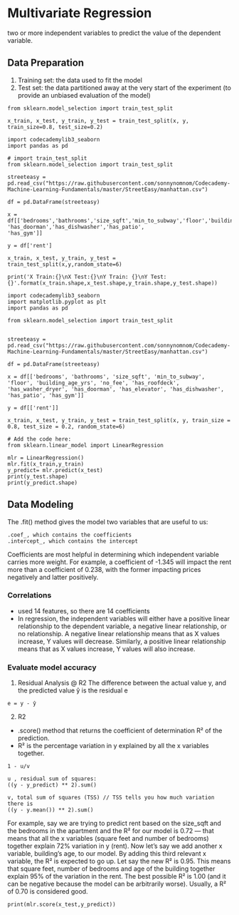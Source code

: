 

# Multivariate Regression
two or more independent variables to predict the value of the dependent variable.

## Data Preparation
1. Training set: the data used to fit the model
2. Test set: the data partitioned away at the very start of the experiment (to provide an unbiased evaluation of the model)
```
from sklearn.model_selection import train_test_split
 
x_train, x_test, y_train, y_test = train_test_split(x, y, train_size=0.8, test_size=0.2)
```

```
import codecademylib3_seaborn
import pandas as pd

# import train_test_split
from sklearn.model_selection import train_test_split

streeteasy = pd.read_csv("https://raw.githubusercontent.com/sonnynomnom/Codecademy-Machine-Learning-Fundamentals/master/StreetEasy/manhattan.csv")

df = pd.DataFrame(streeteasy)

x = df[['bedrooms','bathrooms','size_sqft','min_to_subway','floor','building_age_yrs','no_fee','has_roofdeck','has_washer_dryer',
'has_doorman','has_dishwasher','has_patio',
'has_gym']]

y = df['rent']

x_train, x_test, y_train, y_test = train_test_split(x,y,random_state=6)

print('X Train:{}\nX Test:{}\nY Train: {}\nY Test: {}'.format(x_train.shape,x_test.shape,y_train.shape,y_test.shape))

```

```
import codecademylib3_seaborn
import matplotlib.pyplot as plt
import pandas as pd

from sklearn.model_selection import train_test_split


streeteasy = pd.read_csv("https://raw.githubusercontent.com/sonnynomnom/Codecademy-Machine-Learning-Fundamentals/master/StreetEasy/manhattan.csv")

df = pd.DataFrame(streeteasy)

x = df[['bedrooms', 'bathrooms', 'size_sqft', 'min_to_subway', 'floor', 'building_age_yrs', 'no_fee', 'has_roofdeck', 'has_washer_dryer', 'has_doorman', 'has_elevator', 'has_dishwasher', 'has_patio', 'has_gym']]

y = df[['rent']]

x_train, x_test, y_train, y_test = train_test_split(x, y, train_size = 0.8, test_size = 0.2, random_state=6)

# Add the code here:
from sklearn.linear_model import LinearRegression

mlr = LinearRegression()
mlr.fit(x_train,y_train)
y_predict= mlr.predict(x_test)
print(y_test.shape)
print(y_predict.shape)
```

## Data Modeling

The .fit() method gives the model two variables that are useful to us:
```
.coef_, which contains the coefficients
.intercept_, which contains the intercept
```

Coefficients are most helpful in determining which independent variable carries more weight. For example, a coefficient of -1.345 will impact the rent more than a coefficient of 0.238, with the former impacting prices negatively and latter positively.

### Correlations

* used 14 features, so there are 14 coefficients
* In regression, the independent variables will either have a positive linear relationship to the dependent variable, a negative linear relationship, or no relationship. A negative linear relationship means that as X values increase, Y values will decrease. Similarly, a positive linear relationship means that as X values increase, Y values will also increase.

### Evaluate model accuracy

1. Residual Analysis @ R2 
The difference between the actual value y, and the predicted value ŷ is the residual e
```
e = y - ŷ
```

2. R2
* .score() method that returns the coefficient of determination R² of the prediction.
* R² is the percentage variation in y explained by all the x variables together.
```
1 - u/v

u , residual sum of squares:
((y - y_predict) ** 2).sum()

v, total sum of squares (TSS) // TSS tells you how much variation there is
((y - y.mean()) ** 2).sum()
```


For example, say we are trying to predict rent based on the size_sqft and the bedrooms in the apartment and the R² for our model is 0.72 — that means that all the x variables (square feet and number of bedrooms) together explain 72% variation in y (rent).
Now let’s say we add another x variable, building’s age, to our model. By adding this third relevant x variable, the R² is expected to go up. Let say the new R² is 0.95. This means that square feet, number of bedrooms and age of the building together explain 95% of the variation in the rent.
The best possible R² is 1.00 (and it can be negative because the model can be arbitrarily worse). Usually, a R² of 0.70 is considered good.
```
print(mlr.score(x_test,y_predict))
```
